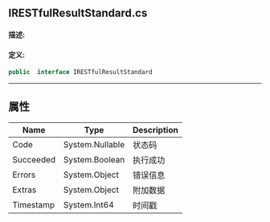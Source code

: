 ## IRESTfulResultStandard.cs 


#### 描述:





#### 定义: 
``` csharp
public  interface IRESTfulResultStandard
```
---
## 属性 
| Name      | Type | Description|
| ----------- | ----------- |-----------|
|     Code |  System.Nullable | 状态码 |
|     Succeeded |  System.Boolean | 执行成功 |
|     Errors |  System.Object | 错误信息 |
|     Extras |  System.Object | 附加数据 |
|     Timestamp |  System.Int64 | 时间戳 |
